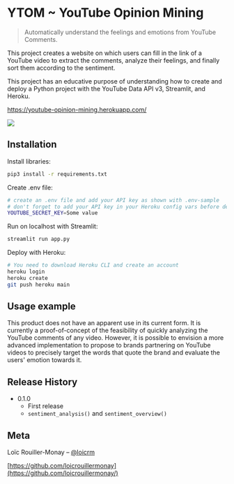 # YTOM ~ YouTube Opinion Mining
> Automatically understand the feelings and emotions from YouTube Comments.

This project creates a website on which users can fill in the link of a YouTube video to extract the comments, analyze their feelings, and finally sort them according to the sentiment.

This project has an educative purpose of understanding how to create and deploy a Python project with the YouTube Data API v3, Streamlit, and Heroku.

https://youtube-opinion-mining.herokuapp.com/

![](ytom_preview.gif)

## Installation

Install libraries:

```sh
pip3 install -r requirements.txt
```

Create .env file:

```sh
# create an .env file and add your API key as shown with .env-sample
# don't forget to add your API key in your Heroku config vars before deploying with Heroku
YOUTUBE_SECRET_KEY=Some value
```

Run on localhost with Streamlit:

```sh
streamlit run app.py
```

Deploy with Heroku:

```sh
# You need to download Heroku CLI and create an account
heroku login
heroku create
git push heroku main
```

## Usage example

This product does not have an apparent use in its current form. It is currently a proof-of-concept of the feasibility of quickly analyzing the YouTube comments of any video. However, it is possible to envision a more advanced implementation to propose to brands partnering on YouTube videos to precisely target the words that quote the brand and evaluate the users' emotion towards it.

## Release History

* 0.1.0
    * First release
    * `sentiment_analysis()` and `sentiment_overview()`

## Meta

Loïc Rouiller-Monay – [@loicrm](https://twitter.com/loicrm)

[https://github.com/loicrouillermonay](https://github.com/loicrouillermonay/)